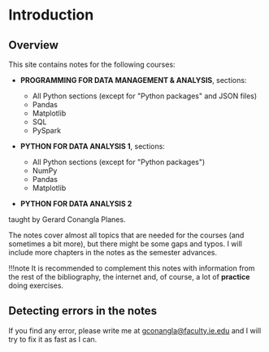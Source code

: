 # Introduction

## Overview

This site contains notes for the following courses:

* **PROGRAMMING FOR DATA MANAGEMENT & ANALYSIS**, sections:
    * All Python sections (except for "Python packages" and JSON files)
    * Pandas
    * Matplotlib
    * SQL
    * PySpark
  
* **PYTHON FOR DATA ANALYSIS 1**, sections:
    * All Python sections (except for "Python packages")
    * NumPy
    * Pandas
    * Matplotlib
  
* **PYTHON FOR DATA ANALYSIS 2** 

taught by Gerard Conangla Planes.

The notes cover almost all topics that are needed for the courses (and sometimes a bit more), 
but there might be some gaps and typos. I will include more chapters in the notes as the semester advances.

!!!note
    It is recommended to complement this notes with information from the rest of the bibliography, 
    the internet and, of course, a lot of **practice** doing exercises.

## Detecting errors in the notes

If you find any error, please write me at [gconangla@faculty.ie.edu](mailto:gconangla@faculty.ie.edu)
and I will try to fix it as fast as I can.